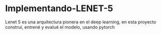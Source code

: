 # Implementando-LENET-5
Lenet 5 es una arquitectura pionera en el deep learning, en esta proyecto construí, entrené y evalué el modelo, usando pytorch
